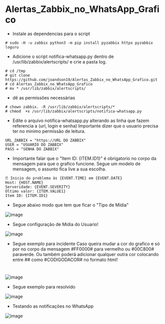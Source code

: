 
# Alertas_Zabbix_no_WhatsApp_Grafico

* Instale as dependencias para o script
```
# sudo -H -u zabbix python3 -m pip install pyzabbix httpx pyzabbix loguru
```
* Adicione o script notifica-whatsapp.py dentro de /usr/lib/zabbix/alertscripts/ e crie a pasta log.
```
# cd /tmp
# git clone https://github.com/joandson19/Alertas_Zabbix_no_WhatsApp_Grafico.git
# cd Alertas_Zabbix_no_WhatsApp_Grafico
# mv * /usr/lib/zabbix/alertscripts/
```
* dê as permissões necessárias
```
# chown zabbix. -R /usr/lib/zabbix/alertscripts/*
# chmod  +x /usr/lib/zabbix/alertscripts/notifica-whatsapp.py
```
* Edite o arquivo notifica-whatsapp.py alterando as linha que fazem referencia a (url, login e senha)
  Importante dizer que o usuario precisa ter no minimo permissão de leitura.
```
URL_ZABBIX = "https://URL DO ZABBIX"
USER = "USUARIO DO ZABBIX"
PASS = "SENHA DO ZABBIX"
```
* Importante falar que o "Item ID: {ITEM.ID1}" é obrigatorio no corpo da mensagem para que o grafico funcione.
Segue um modelo de mensagem, o assunto fica live a sua escolha.
```
⏰ Inicio do problema às {EVENT.TIME} em {EVENT.DATE}
Host: {HOST.NAME}
Serveridade: {EVENT.SEVERITY}
Último valor: {ITEM.VALUE1}
Item ID: {ITEM.ID1}
```
* Segue abaixo modo que tem que ficar o "Tipo de Mídia"

![image](https://github.com/user-attachments/assets/c065f16b-97e0-4cb6-9006-73c29ddef975)


* Segue configuração de Midia do Usuario!

![image](https://github.com/user-attachments/assets/f21d6955-9785-4f0f-b275-a5921c8a7ddb)


* Segue exemplo para incidente
  Caso queira mudar a cor do grafico e só por no corpo da mensagem #FF0000# para vermelho ou #00C800# paraverde. Ou também poderá 
  adicionar qualquer outra cor colocando entre ## como #CODIGODACOR# no formato html!
#
  
![image](https://github.com/joandson19/Alertas_Zabbix_no_Telegram_Grafico/assets/36518985/a6f09bb1-888d-42cb-9dad-02528d823876)
* Segue exemplo para resolvido
  
![image](https://github.com/joandson19/Alertas_Zabbix_no_Telegram_Grafico/assets/36518985/5ee6f68b-3212-4fe4-b51c-879448e1ff4b)

* Testando as notificações no WhatsApp

![image](https://github.com/user-attachments/assets/8f6b19e8-ec13-4c2c-b248-20dfcbf0a6be)





